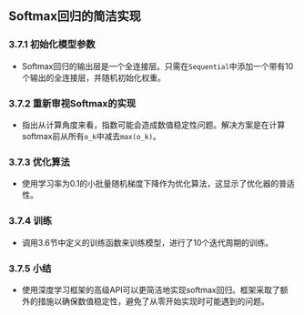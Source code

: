 ## Softmax回归的简洁实现

### 3.7.1 初始化模型参数
- Softmax回归的输出层是一个全连接层。只需在`Sequential`中添加一个带有10个输出的全连接层，并随机初始化权重。

### 3.7.2 重新审视Softmax的实现
- 指出从计算角度来看，指数可能会造成数值稳定性问题。解决方案是在计算softmax前从所有`o_k`中减去`max(o_k)`。

### 3.7.3 优化算法
- 使用学习率为0.1的小批量随机梯度下降作为优化算法，这显示了优化器的普适性。

### 3.7.4 训练
- 调用3.6节中定义的训练函数来训练模型，进行了10个迭代周期的训练。

### 3.7.5 小结
- 使用深度学习框架的高级API可以更简洁地实现softmax回归。框架采取了额外的措施以确保数值稳定性，避免了从零开始实现时可能遇到的问题。
